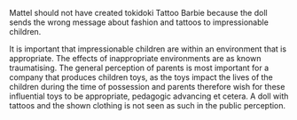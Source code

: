 Mattel should not have created tokidoki Tattoo Barbie because the doll sends the
wrong message about fashion and tattoos to impressionable children.

It is important that impressionable children are within an environment that is
appropriate. The effects of inappropriate environments are as known
traumatising. The general perception of parents is most important for a company
that produces children toys, as the toys impact the lives of the children during
the time of possession and parents therefore wish for these influential toys to
be appropriate, pedagogic advancing et cetera. A doll with tattoos and the shown
clothing is not seen as such in the public perception.
